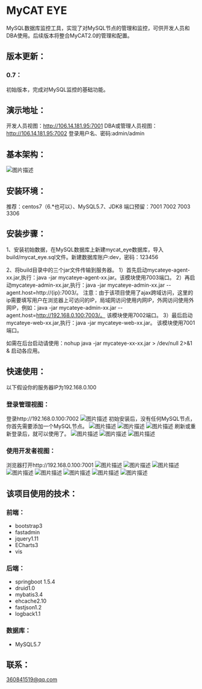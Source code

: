 # MyCAT EYE
MySQL数据库监控工具，实现了对MySQL节点的管理和监控，可供开发人员和DBA使用。后续版本将整合MyCAT2.0的管理和配置。

## 版本更新：
### 0.7：
初始版本，完成对MySQL监控的基础功能。

## 演示地址：
开发人员视图：http://106.14.181.95:7001 
DBA或管理人员视图：http://106.14.181.95:7002 登录用户名、密码:admin/admin

## 基本架构：
![图片描述](http://112.74.163.112/tmp/mycateye/0.png)

## 安装环境：

推荐：centos7（6.*也可以）、MySQL5.7、JDK8
端口预留：7001 7002 7003 3306

## 安装步骤：

1、安装初始数据，在MySQL数据库上新建mycat_eye数据库，导入build/mycat_eye.sql文件。新建数据库账户:dev，密码：123456

2、将build目录中的三个jar文件传输到服务器。
1）首先启动mycateye-agent-xx.jar,执行：java -jar mycateye-agent-xx.jar。该模块使用7003端口。
2）再启动mycateye-admin-xx.jar,执行：java -jar mycateye-admin-xx.jar --agent.host=http://{ip}:7003/。
注意：由于该项目使用了ajax跨域访问，这里的ip需要填写用户在浏览器上可访问的IP，局域网访问使用内网IP，外网访问使用外网IP，例如：java -jar mycateye-admin-xx.jar --agent.host=http://192.168.0.100:7003/。
该模块使用7002端口。
3）最后启动mycateye-web-xx.jar,执行：java -jar mycateye-web-xx.jar。
该模块使用7001端口。

如需在后台启动请使用：nohup java -jar mycateye-xx-xx.jar > /dev/null 2>&1 & 启动各应用。

## 快速使用：
以下假设你的服务器IP为192.168.0.100

### 登录管理视图：
登录http://192.168.0.100:7002
![图片描述](http://112.74.163.112/tmp/mycateye/1.png)
初始安装后，没有任何MySQL节点，你首先需要添加一个MySQL节点。
![图片描述](http://112.74.163.112/tmp/mycateye/4.png)
![图片描述](http://112.74.163.112/tmp/mycateye/5.png)
![图片描述](http://112.74.163.112/tmp/mycateye/6.png)
刷新或重新登录后，就可以使用了。
![图片描述](http://112.74.163.112/tmp/mycateye/8.png)
![图片描述](http://112.74.163.112/tmp/mycateye/9.png)
![图片描述](http://112.74.163.112/tmp/mycateye/10.png)

### 使用开发者视图：
浏览器打开http://192.168.0.100:7001
![图片描述](http://112.74.163.112/tmp/mycateye/11.png)
![图片描述](http://112.74.163.112/tmp/mycateye/12.png)
![图片描述](http://112.74.163.112/tmp/mycateye/13.png)
![图片描述](http://112.74.163.112/tmp/mycateye/14.png)
![图片描述](http://112.74.163.112/tmp/mycateye/15.png)
![图片描述](http://112.74.163.112/tmp/mycateye/16.png)
![图片描述](http://112.74.163.112/tmp/mycateye/17.png)
![图片描述](http://112.74.163.112/tmp/mycateye/18.png)

## 该项目使用的技术：

### 前端：
* bootstrap3
* fastadmin
* jquery1.11
* ECharts3
* vis

### 后端：
* springboot 1.5.4
* druid1.0
* mybatis3.4
* ehcache2.10
* fastjson1.2
* logback1.1

### 数据库：
* MySQL5.7


## 联系：
360841519@qq.com
